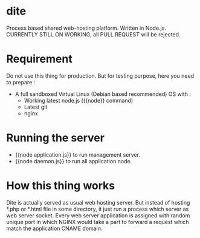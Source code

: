 dite
====

Process based shared web-hosting platform. Written in Node.js. CURRENTLY STILL ON WORKING, all PULL REQUEST will be rejected.

# Requirement

Do not use this thing for production. But for testing purpose, here you need to prepare :

* A full sandboxed Virtual Linux (Debian based recommended) OS with :
    * Working latest node.js ({{node}} command)
    * Latest git
    * nginx


# Running the server

* {{node application.js}} to run management server.
* {{node daemon.js}} to run all application node.

# How this thing works

Dite is actually served as usual web hosting server. But instead of hosting *.php or *.html file in some directory, it just run a process which server as web server socket. Every web server application is assigned with random unique port in which NGINX would take a part to forward a request which match the application CNAME domain.


